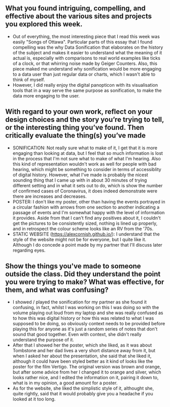 ## What you found intriguing, compelling, and effective about the various sites and projects you explored this week. 

- Out of everything, the most interesting piece that I read this week was easily "Songs of Ottawa". Particular parts of this essay that I found compelling was the why Data Sonification that elaborates on the history of the subject and makes it easier to understand what the meaning of it actual is, especially with comparisons to real world examples like ticks of a clock, or that whirring noise made by Geiger Counters. Also, this piece maked me understand why sonification would be more engaging to a data user than just regular data or charts, which I wasn't able to think of myself. 
- However, I did really enjoy the digital panopticon with its visualisation tools that in a way serve the same purpose as sonification, to make the data more engaging to the user. 

## With regard to your own work, reflect on your design choices and the story you’re trying to tell, or the interesting thing you’ve found. Then critically evaluate the thing(s) you’ve made
- SONIFICATION: Not really sure what to make of it, I get that it is more engaging than looking at data, but I feel that so much information is lost in the process that I'm not sure what to make of what I'm hearing. Also this kind of representation wouldn't work as well for people with bad hearing, which might be something to consider in terms of accessiblity of digital history. However, what I've made is probably the nicest sounding thing that I came up with in about 30 minutes of trying different setting and in what it sets out to do, which is show the number of confirmed cases of Coronavirus, it does indeed demonstrate were there are increases and decreases.
- POSTER: I don't like my poster, other than having the events portrayed in a circular fashion with arrows from one section to another indicating a passage of events and I'm somewhat happy with the level of information it provides. Aside from that I can't find any positives about it, I couldn't get the pictures to be consistently sized, nothing is lined up properly, and in retrospect the colour scheme looks like an RV from the '70s. 
- STATIC WEBSITE (https://alexcornish.github.io/): I understand that the style of the website might not be for everyone, but I quite like it. Although I do concede a point made by my partner that I'll discuss later regarding eyes. 

## Show the things you've made to someone outside the class. Did they understand the point you were trying to make? What was effective, for them, and what was confusing?
- I showed / played the sonification for my partner as she found it confusing, in fact, whilst I was working on this I was doing so with the volume playing out loud from my laptop and she was really confused as to how this was digital history or how this was related to what I was supposed to be doing, so obviously context needs to be provided before playing this for anyone as it's just a random series of notes that don't sound that good together. Even with context, she didn't really understand the purpose of it. 
- After that I showed her the poster, which she liked, as it was about Tombstone and her dad lives a very short distance away from it, but when I asked her about the presentation, she said that she liked it, although it could have been styled better as it kind of looks like the poster for the film Vertigo. The original version was brown and orange, but after some advice from her I changed it to orange and silver, which looks rather nice, and I edited the information on it, pairing it down to, what is in my opinion, a good amount for a poster. 
- As for the website, she liked the simplistic style of it, althought she, quite rightly, said that it would probably give you a headache if you looked at it too long. 
